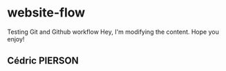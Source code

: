 # website-flow
Testing Git and Github workflow
Hey, I'm modifying the content.
Hope you enjoy!
## Cédric PIERSON
